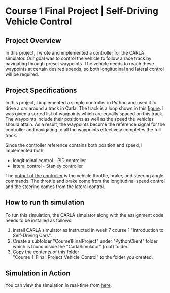 # Course 1 Final Project | Self-Driving Vehicle Control
  
## Project Overview  
In this project, I wrote and implemented a controller for the CARLA simulator. Our goal was to control the vehicle to follow a race track by navigating through preset waypoints. The vehicle needs to reach these waypoints at certain desired speeds, so both longitudinal and lateral control will be required.  
  
## Project Specifications  
In this project, I implemented a simple controller in Python and used it to drive a car around a track in Carla. The track is a loop shown in this [figure](https://github.com/AbdullahBahi/Building-Full-Self-Driving-Car-Software-stack/blob/master/Course_1_Final_Project_Vehicle_Control/figure.PNG). I was given a sorted list of waypoints which are equally spaced on this track. The waypoints include their positions as well as the speed the vehicles should attain. As a result, the waypoints become the reference signal for the controller and navigating to all the waypoints effectively completes the full track.  
  
Since the controller reference contains both position and speed, I implemented both:
- longitudinal control - PID controller
- lateral control - Stanley controller
  
The [output of the controller]() is the vehicle throttle, brake, and steering angle commands. The throttle and brake come from the longitudinal speed control and the steering comes from the lateral control.  
  
## How to run th simulation
To run this simulation, the CARLA simulator along with the assignment code needs to be installed as follows:  
  
1. install CARLA simulator as instructed in week 7 course 1 "Introduction to Self-Driving Cars".
2. Create a subfolder "Course1FinalProject" under "PythonClient" folder which is found inside the "CarlaSimulator" (root) folder.
3. Copy the contents of this folder "Course_1_Final_Project_Vehicle_Control" to the folder you created.
  
## Simulation in Action
You can view the simulation in real-time from [here](https://youtu.be/SwaFDSyjZF0).
